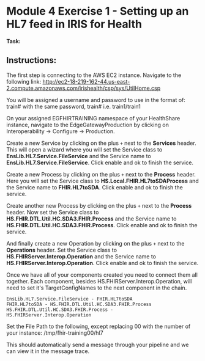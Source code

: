 # Module 4 Exercise 1 - Setting up an HL7 feed in IRIS for Health


**Task:** 

## Instructions:

The first step is connecting to the AWS EC2 instance. Navigate to the following link: http://ec2-18-219-162-44.us-east-2.compute.amazonaws.com/irishealth/csp/sys/UtilHome.csp


You will be assigned a username and password to use in the format of: train# with the same password, train#
i.e. train1/train1


On your assigned EGFHIRTRAINING namespace of your HealthShare instance, navigate to the EdgeGatewayProduction by clicking on Interoperability -> Configure -> Production. 

Create a new Service by clicking on the plus `+` next to the **Services** header. This will open a wizard where you will set the Service class to **EnsLib.HL7.Service.FileService** and the Service name to **EnsLib.HL7.Service.FileService**. Click enable and ok to finish the service. 

Create a new Process by clicking on the plus `+` next to the **Process** header. Here you will set the Service class to **HS.Local.FHIR.HL7toSDAProcess** and the Service name to **FHIR.HL7toSDA**. Click enable and ok to finish the service. 

Create another new Process by clicking on the plus `+` next to the **Process** header. Now set the Service class to **HS.FHIR.DTL.Util.HC.SDA3.FHIR.Process** and the Service name to **HS.FHIR.DTL.Util.HC.SDA3.FHIR.Process**. Click enable and ok to finish the service.

And finally create a new Operation by clicking on the plus `+` next to the **Operations** header. Set the Service class to **HS.FHIRServer.Interop.Operation** and the Service name to **HS.FHIRServer.Interop.Operation**. Click enable and ok to finish the service. 


Once we have all of your components created you need to connect them all together. Each component, besides HS.FHIRServer.Interop.Operation, will need to set it's TargetConfigNames to the next component in the chain.

    EnsLib.HL7.Service.FileService - FHIR.HL7toSDA
    FHIR.HL7toSDA - HS.FHIR.DTL.Util.HC.SDA3.FHIR.Process
    HS.FHIR.DTL.Util.HC.SDA3.FHIR.Process - HS.FHIRServer.Interop.Operation


Set the File Path to the following, except replacing 00 with the number of your instance:
/tmp/fhir-training00/hl7


This should automatically send a message through your pipeline and we can view it in the message trace.



